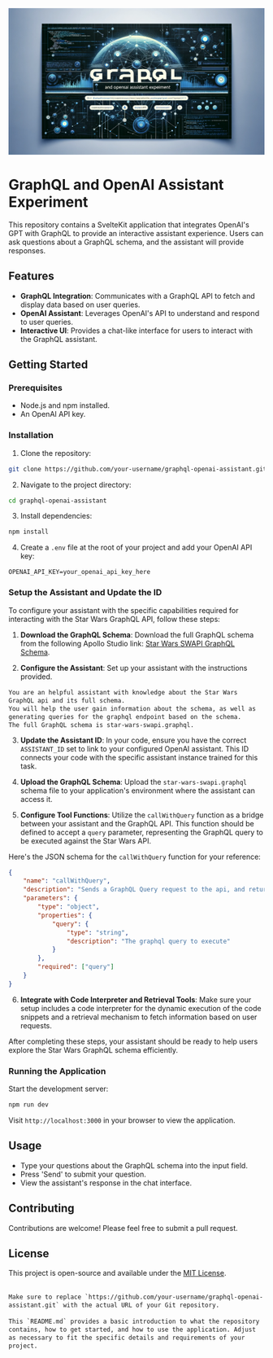 ![Kasper's AI Extension Banner](https://raw.githubusercontent.com/kasperlaursen/openai-assistant-gql-demo/main/banner.png)
# GraphQL and OpenAI Assistant Experiment

This repository contains a SvelteKit application that integrates OpenAI's GPT with GraphQL to provide an interactive assistant experience. Users can ask questions about a GraphQL schema, and the assistant will provide responses.

## Features

- **GraphQL Integration**: Communicates with a GraphQL API to fetch and display data based on user queries.
- **OpenAI Assistant**: Leverages OpenAI's API to understand and respond to user queries.
- **Interactive UI**: Provides a chat-like interface for users to interact with the GraphQL assistant.

## Getting Started

### Prerequisites

- Node.js and npm installed.
- An OpenAI API key.

### Installation

1. Clone the repository:

```bash
git clone https://github.com/your-username/graphql-openai-assistant.git
```

2. Navigate to the project directory:

```bash
cd graphql-openai-assistant
```

3. Install dependencies:

```bash
npm install
```

4. Create a `.env` file at the root of your project and add your OpenAI API key:

```plaintext
OPENAI_API_KEY=your_openai_api_key_here
```

### Setup the Assistant and Update the ID

To configure your assistant with the specific capabilities required for interacting with the Star Wars GraphQL API, follow these steps:

1. **Download the GraphQL Schema**:
   Download the full GraphQL schema from the following Apollo Studio link: [Star Wars SWAPI GraphQL Schema](https://studio.apollographql.com/public/star-wars-swapi/variant/current/schema/sdl).

2. **Configure the Assistant**:
   Set up your assistant with the instructions provided.

```
You are an helpful assistant with knowledge about the Star Wars GraphQL api and its full schema.
You will help the user gain information about the schema, as well as generating queries for the graphql endpoint based on the schema.
The full GraphQL schema is star-wars-swapi.graphql.
```

3. **Update the Assistant ID**:
In your code, ensure you have the correct `ASSISTANT_ID` set to link to your configured OpenAI assistant. This ID connects your code with the specific assistant instance trained for this task.

4. **Upload the GraphQL Schema**:
Upload the `star-wars-swapi.graphql` schema file to your application's environment where the assistant can access it.

5. **Configure Tool Functions**:
Utilize the `callWithQuery` function as a bridge between your assistant and the GraphQL API. This function should be defined to accept a `query` parameter, representing the GraphQL query to be executed against the Star Wars API.

Here's the JSON schema for the `callWithQuery` function for your reference:

```json
{
	"name": "callWithQuery",
	"description": "Sends a GraphQL Query request to the api, and returns the result.",
	"parameters": {
		"type": "object",
		"properties": {
			"query": {
				"type": "string",
				"description": "The graphql query to execute"
			}
		},
		"required": ["query"]
	}
}
````

6. **Integrate with Code Interpreter and Retrieval Tools**:
   Make sure your setup includes a code interpreter for the dynamic execution of the code snippets and a retrieval mechanism to fetch information based on user requests.

After completing these steps, your assistant should be ready to help users explore the Star Wars GraphQL schema efficiently.

### Running the Application

Start the development server:

```bash
npm run dev
```

Visit `http://localhost:3000` in your browser to view the application.

## Usage

- Type your questions about the GraphQL schema into the input field.
- Press 'Send' to submit your question.
- View the assistant's response in the chat interface.

## Contributing

Contributions are welcome! Please feel free to submit a pull request.

## License

This project is open-source and available under the [MIT License](LICENSE).

```

Make sure to replace `https://github.com/your-username/graphql-openai-assistant.git` with the actual URL of your Git repository.

This `README.md` provides a basic introduction to what the repository contains, how to get started, and how to use the application. Adjust as necessary to fit the specific details and requirements of your project.
```
